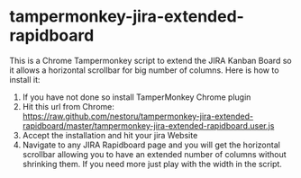tampermonkey-jira-extended-rapidboard
=====================================

This is a Chrome Tampermonkey script to extend the JIRA Kanban Board so it allows a horizontal scrollbar for big number of columns. Here is how to install it:

1. If you have not done so install TamperMonkey Chrome plugin
2. Hit this url from Chrome: https://raw.github.com/nestoru/tampermonkey-jira-extended-rapidboard/master/tampermonkey-jira-extended-rapidboard.user.js
3. Accept the installation and hit your jira Website
4. Navigate to any JIRA Rapidboard page and you will get the horizontal scrollbar allowing you to have an extended number of columns without shrinking them. If you need more just play with the width in the script.
